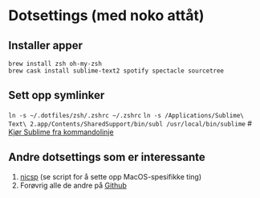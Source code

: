 # Dotsettings (med noko attåt)

## Installer apper
```
brew install zsh oh-my-zsh
brew cask install sublime-text2 spotify spectacle sourcetree
```

## Sett opp symlinker
`ln -s ~/.dotfiles/zsh/.zshrc ~/.zshrc`
`ln -s /Applications/Sublime\ Text\ 2.app/Contents/SharedSupport/bin/subl /usr/local/bin/sublime` # [Kjør Sublime fra kommandolinje](https://gist.github.com/olivierlacan/1195304)

## Andre dotsettings som er interessante
1. [nicsp](https://github.com/nicksp/dotfiles/blob/master/osx/set-defaults.sh) (se script for å sette opp MacOS-spesifikke ting)
1. Forøvrig alle de andre på [Github](https://dotfiles.github.io/)
